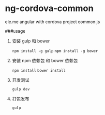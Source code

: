 ng-cordova-common
==========
ele.me angular with cordova project common js

###usage

1. 安装 gulp 和 bower
    
    `npm install -g gulp`
    `npm install -g bower`

2. 安装 npm 依赖包 和 bower 依赖包

    `npm install`
    `bower install`

3. 开发测试

    `gulp dev`

4. 打包发布

    `gulp`
